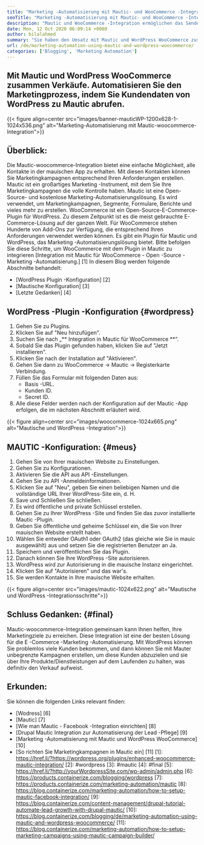 ```yaml
---
title: "Marketing -Automatisierung mit Mautic- und WooCommerce -Integration" 
seoTitle: "Marketing -Automatisierung mit Mautic- und WooCommerce -Integration" 
description: "Mautic und WooCommerce -Integration ermöglichen das Senden von Kontaktinformationen von WordPress -Websites an mauic. Das hilft, Produkte durch die mauische App zu vermarkten." 
date: Mon, 12 Oct 2020 06:09:14 +0000
author: bilalahmed
summary: "Sie haben den Umsatz mit Mautic und WordPress WooCommerce zusammen. Automatisieren Sie den Marketingprozess, indem Sie Kundendaten von WordPress zu Mautic abrufen." 
url: /de/marketing-automation-using-mautic-and-wordpress-woocommerce/
categories: ['Blogging', 'Marketing Automation']
---
```


## Mit Mautic und WordPress WooCommerce zusammen Verkäufe. Automatisieren Sie den Marketingprozess, indem Sie Kundendaten von WordPress zu Mautic abrufen.

{{< figure align=center src="images/banner-mauticWP-1200x628-1-1024x536.png" alt="Marketing-Automatisierung mit Mautic-woocommerce-Integration">}}


## Überblick:
Die Mautic-woocommerce-Integration bietet eine einfache Möglichkeit, alle Kontakte in der mauischen App zu erhalten. Mit diesen Kontakten können Sie Marketingkampagnen entsprechend Ihren Anforderungen erstellen. Mautic ist ein großartiges Marketing -Instrument, mit dem Sie Ihre Marketingkampagnen die volle Kontrolle haben.
Mautic ist eine Open-Source- und kostenlose Marketing-Automatisierungslösung. Es wird verwendet, um Marketingkampagnen, Segmente, Formulare, Berichte und vieles mehr zu erstellen.
WooCommerce ist ein Open-Source-E-Commerce-Plugin für WordPress. Zu diesem Zeitpunkt ist es die meist gebrauchte E-Commerce-Lösung auf der ganzen Welt. Für WooCommerce stehen Hunderte von Add-Ons zur Verfügung, die entsprechend Ihren Anforderungen verwendet werden können.
Es gibt ein Plugin für Mautic und WordPress, das Marketing -Automatisierungslösung bietet. Bitte befolgen Sie diese Schritte, um WooCommerce mit dem Plugin in Mautic zu integrieren [Integration mit Mautic für WooCommerce - Open -Source -Marketing -Automatisierung.] [1]
In diesem Blog werden folgende Abschnitte behandelt:
  * [WordPress Plugin -Konfiguration] [2]
  * [Mautische Konfiguration] [3]
  * [Letzte Gedanken] [4]

## WordPress -Plugin -Konfiguration {#wordpress}
  1. Gehen Sie zu Plugins.
  2. Klicken Sie auf "Neu hinzufügen".
  3. Suchen Sie nach „** Integration in Mautic für WooCommerce **“.
  4. Sobald Sie das Plugin gefunden haben, klicken Sie auf "Jetzt installieren".
  5. Klicken Sie nach der Installation auf "Aktivieren".
  6. Gehen Sie dann zu WooCommerce -> Mautic -> Registerkarte Verbindung.
  7. Füllen Sie das Formular mit folgenden Daten aus:
      * Basis -URL.
      * Kunden ID.
      * Secret ID.
  8. Alle diese Felder werden nach der Konfiguration auf der Mautic -App erfolgen, die im nächsten Abschnitt erläutert wird.

{{< figure align=center src="images/woocommerce-1024x665.png" alt="Mautische und WordPress -Integration">}}


## MAUTIC -Konfiguration: {#meus}
  1. Gehen Sie von Ihrer mauischen Website zu Einstellungen.
  2. Gehen Sie zu Konfigurationen.
  3. Aktivieren Sie die API aus API -Einstellungen.
  4. Gehen Sie zu API -Anmeldeinformationen.
  5. Klicken Sie auf "Neu", geben Sie einen beliebigen Namen und die vollständige URL Ihrer WordPress-Site ein, d. H.
  6. Save und Schließen Sie schließen.
  7. Es wird öffentliche und private Schlüssel erstellen.
  8. Gehen Sie zu Ihrer WordPress -Site und finden Sie das zuvor installierte Mautic -Plugin.
  9. Geben Sie öffentliche und geheime Schlüssel ein, die Sie von Ihrer mauischen Website erstellt haben.
 10. Wählen Sie entweder OAuth1 oder OAuth2 (das gleiche wie Sie in mauic ausgewählt) aus und setzen Sie die registrierten Benutzer an Ja.
 11. Speichern und veröffentlichen Sie das Plugin.
 12. Danach können Sie Ihre WordPress -Site autorisieren.
 13. WordPress wird zur Autorisierung in die mauische Instanz eingerichtet.
 14. Klicken Sie auf "Autorisieren" und das war's.
 15. Sie werden Kontakte in Ihre mauische Website erhalten.

{{< figure align=center src="images/mautic-1024x622.png" alt="Mautische und WordPress -Integrationsschritte">}}


## Schluss Gedanken: {#final}
Mautic-woocommerce-Integration gemeinsam kann Ihnen helfen, Ihre Marketingziele zu erreichen. Diese Integration ist eine der besten Lösung für die E -Commerce -Marketing -Automatisierung. Mit WordPress können Sie problemlos viele Kunden bekommen, und dann können Sie mit Mauter unbegrenzte Kampagnen erstellen, um diese Kunden abzuzielen und sie über Ihre Produkte/Dienstleistungen auf dem Laufenden zu halten, was definitiv den Verkauf aufweist.

## Erkunden:
Sie können die folgenden Links relevant finden:
  * [Wodress] [6]
  * [Mautic] [7]
  * [Wie man Mautic - Facebook -Integration einrichten] [8]
  * [Drupal Mautic Integration zur Automatisierung der Lead -Pflege] [9]
  * [Marketing -Automatisierung mit Mautic und WordPress WooCommerce] [10]
  * [So richten Sie Marketingkampagnen in Mautic ein] [11]
[1]: https://href.li/?https://wordpress.org/plugins/enhanced-woocommerce-mautic-integration/
[2]: #wordpress
[3]: #mautic
[4]: #final
[5]: https://href.li/?http://yourWordpressSite.com/wp-admin/admin.php
[6]: https://products.containerize.com/blogging/wordpress
[7]: https://products.containerize.com/marketing-automation/mautic
[8]: https://blog.containerize.com/marketing-automation/how-to-setup-mautic-facebook-integration/
[9]: https://blog.containerize.com/content-management/drupal-tutorial-automate-lead-growth-with-drupal-mautic/
[10]: https://blog.containerize.com/blogging/de/marketing-automation-using-mautic-and-wordpress-woocommerce/
[11]: https://blog.containerize.com/marketing-automation/how-to-setup-marketing-campaigns-using-mautic-campaign-builder/
